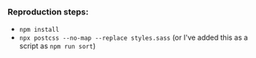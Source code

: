 ### Reproduction steps:
- `npm install`
- `npx postcss --no-map --replace styles.sass` (or I've added this as a script as `npm run sort`)

